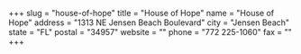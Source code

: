 +++
slug = "house-of-hope"
title = "House of Hope"
name = "House of Hope"
address = "1313 NE Jensen Beach Boulevard"
city = "Jensen Beach"
state = "FL"
postal = "34957"
website = ""
phone = "772 225-1060"
fax = ""
+++
